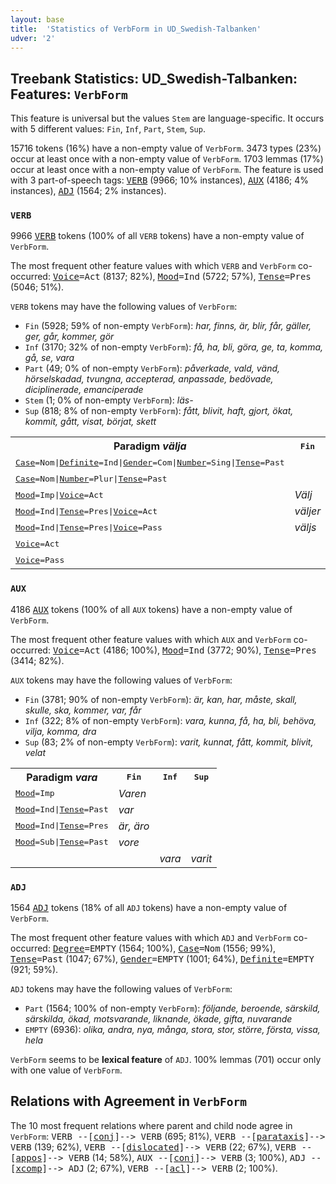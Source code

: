 ```yaml
---
layout: base
title:  'Statistics of VerbForm in UD_Swedish-Talbanken'
udver: '2'
---
```


## Treebank Statistics: UD_Swedish-Talbanken: Features: `VerbForm`

This feature is universal but the values `Stem` are language-specific.
It occurs with 5 different values: `Fin`, `Inf`, `Part`, `Stem`, `Sup`.

15716 tokens (16%) have a non-empty value of `VerbForm`.
3473 types (23%) occur at least once with a non-empty value of `VerbForm`.
1703 lemmas (17%) occur at least once with a non-empty value of `VerbForm`.
The feature is used with 3 part-of-speech tags: <tt><a href="sv_talbanken-pos-VERB.html">VERB</a></tt> (9966; 10% instances), <tt><a href="sv_talbanken-pos-AUX.html">AUX</a></tt> (4186; 4% instances), <tt><a href="sv_talbanken-pos-ADJ.html">ADJ</a></tt> (1564; 2% instances).

### `VERB`

9966 <tt><a href="sv_talbanken-pos-VERB.html">VERB</a></tt> tokens (100% of all `VERB` tokens) have a non-empty value of `VerbForm`.

The most frequent other feature values with which `VERB` and `VerbForm` co-occurred: <tt><a href="sv_talbanken-feat-Voice.html">Voice</a></tt><tt>=Act</tt> (8137; 82%), <tt><a href="sv_talbanken-feat-Mood.html">Mood</a></tt><tt>=Ind</tt> (5722; 57%), <tt><a href="sv_talbanken-feat-Tense.html">Tense</a></tt><tt>=Pres</tt> (5046; 51%).

`VERB` tokens may have the following values of `VerbForm`:

* `Fin` (5928; 59% of non-empty `VerbForm`): <em>har, finns, är, blir, får, gäller, ger, går, kommer, gör</em>
* `Inf` (3170; 32% of non-empty `VerbForm`): <em>få, ha, bli, göra, ge, ta, komma, gå, se, vara</em>
* `Part` (49; 0% of non-empty `VerbForm`): <em>påverkade, vald, vänd, hörselskadad, tvungna, accepterad, anpassade, bedövade, diciplinerade, emanciperade</em>
* `Stem` (1; 0% of non-empty `VerbForm`): <em>läs-</em>
* `Sup` (818; 8% of non-empty `VerbForm`): <em>fått, blivit, haft, gjort, ökat, kommit, gått, visat, börjat, skett</em>

<table>
  <tr><th>Paradigm <i>välja</i></th><th><tt>Fin</tt></th><th><tt>Inf</tt></th><th><tt>Sup</tt></th><th><tt>Part</tt></th></tr>
  <tr><td><tt><tt><a href="sv_talbanken-feat-Case.html">Case</a></tt><tt>=Nom</tt>|<tt><a href="sv_talbanken-feat-Definite.html">Definite</a></tt><tt>=Ind</tt>|<tt><a href="sv_talbanken-feat-Gender.html">Gender</a></tt><tt>=Com</tt>|<tt><a href="sv_talbanken-feat-Number.html">Number</a></tt><tt>=Sing</tt>|<tt><a href="sv_talbanken-feat-Tense.html">Tense</a></tt><tt>=Past</tt></tt></td><td></td><td></td><td></td><td><em>vald</em></td></tr>
  <tr><td><tt><tt><a href="sv_talbanken-feat-Case.html">Case</a></tt><tt>=Nom</tt>|<tt><a href="sv_talbanken-feat-Number.html">Number</a></tt><tt>=Plur</tt>|<tt><a href="sv_talbanken-feat-Tense.html">Tense</a></tt><tt>=Past</tt></tt></td><td></td><td></td><td></td><td><em>valda</em></td></tr>
  <tr><td><tt><tt><a href="sv_talbanken-feat-Mood.html">Mood</a></tt><tt>=Imp</tt>|<tt><a href="sv_talbanken-feat-Voice.html">Voice</a></tt><tt>=Act</tt></tt></td><td><em>Välj</em></td><td></td><td></td><td></td></tr>
  <tr><td><tt><tt><a href="sv_talbanken-feat-Mood.html">Mood</a></tt><tt>=Ind</tt>|<tt><a href="sv_talbanken-feat-Tense.html">Tense</a></tt><tt>=Pres</tt>|<tt><a href="sv_talbanken-feat-Voice.html">Voice</a></tt><tt>=Act</tt></tt></td><td><em>väljer</em></td><td></td><td></td><td></td></tr>
  <tr><td><tt><tt><a href="sv_talbanken-feat-Mood.html">Mood</a></tt><tt>=Ind</tt>|<tt><a href="sv_talbanken-feat-Tense.html">Tense</a></tt><tt>=Pres</tt>|<tt><a href="sv_talbanken-feat-Voice.html">Voice</a></tt><tt>=Pass</tt></tt></td><td><em>väljs</em></td><td></td><td></td><td></td></tr>
  <tr><td><tt><tt><a href="sv_talbanken-feat-Voice.html">Voice</a></tt><tt>=Act</tt></tt></td><td></td><td><em>välja</em></td><td><em>valt</em></td><td></td></tr>
  <tr><td><tt><tt><a href="sv_talbanken-feat-Voice.html">Voice</a></tt><tt>=Pass</tt></tt></td><td></td><td><em>väljas</em></td><td><em>valts</em></td><td></td></tr>
</table>

### `AUX`

4186 <tt><a href="sv_talbanken-pos-AUX.html">AUX</a></tt> tokens (100% of all `AUX` tokens) have a non-empty value of `VerbForm`.

The most frequent other feature values with which `AUX` and `VerbForm` co-occurred: <tt><a href="sv_talbanken-feat-Voice.html">Voice</a></tt><tt>=Act</tt> (4186; 100%), <tt><a href="sv_talbanken-feat-Mood.html">Mood</a></tt><tt>=Ind</tt> (3772; 90%), <tt><a href="sv_talbanken-feat-Tense.html">Tense</a></tt><tt>=Pres</tt> (3414; 82%).

`AUX` tokens may have the following values of `VerbForm`:

* `Fin` (3781; 90% of non-empty `VerbForm`): <em>är, kan, har, måste, skall, skulle, ska, kommer, var, får</em>
* `Inf` (322; 8% of non-empty `VerbForm`): <em>vara, kunna, få, ha, bli, behöva, vilja, komma, dra</em>
* `Sup` (83; 2% of non-empty `VerbForm`): <em>varit, kunnat, fått, kommit, blivit, velat</em>

<table>
  <tr><th>Paradigm <i>vara</i></th><th><tt>Fin</tt></th><th><tt>Inf</tt></th><th><tt>Sup</tt></th></tr>
  <tr><td><tt><tt><a href="sv_talbanken-feat-Mood.html">Mood</a></tt><tt>=Imp</tt></tt></td><td><em>Varen</em></td><td></td><td></td></tr>
  <tr><td><tt><tt><a href="sv_talbanken-feat-Mood.html">Mood</a></tt><tt>=Ind</tt>|<tt><a href="sv_talbanken-feat-Tense.html">Tense</a></tt><tt>=Past</tt></tt></td><td><em>var</em></td><td></td><td></td></tr>
  <tr><td><tt><tt><a href="sv_talbanken-feat-Mood.html">Mood</a></tt><tt>=Ind</tt>|<tt><a href="sv_talbanken-feat-Tense.html">Tense</a></tt><tt>=Pres</tt></tt></td><td><em>är, äro</em></td><td></td><td></td></tr>
  <tr><td><tt><tt><a href="sv_talbanken-feat-Mood.html">Mood</a></tt><tt>=Sub</tt>|<tt><a href="sv_talbanken-feat-Tense.html">Tense</a></tt><tt>=Past</tt></tt></td><td><em>vore</em></td><td></td><td></td></tr>
  <tr><td><tt></tt></td><td></td><td><em>vara</em></td><td><em>varit</em></td></tr>
</table>

### `ADJ`

1564 <tt><a href="sv_talbanken-pos-ADJ.html">ADJ</a></tt> tokens (18% of all `ADJ` tokens) have a non-empty value of `VerbForm`.

The most frequent other feature values with which `ADJ` and `VerbForm` co-occurred: <tt><a href="sv_talbanken-feat-Degree.html">Degree</a></tt><tt>=EMPTY</tt> (1564; 100%), <tt><a href="sv_talbanken-feat-Case.html">Case</a></tt><tt>=Nom</tt> (1556; 99%), <tt><a href="sv_talbanken-feat-Tense.html">Tense</a></tt><tt>=Past</tt> (1047; 67%), <tt><a href="sv_talbanken-feat-Gender.html">Gender</a></tt><tt>=EMPTY</tt> (1001; 64%), <tt><a href="sv_talbanken-feat-Definite.html">Definite</a></tt><tt>=EMPTY</tt> (921; 59%).

`ADJ` tokens may have the following values of `VerbForm`:

* `Part` (1564; 100% of non-empty `VerbForm`): <em>följande, beroende, särskild, särskilda, ökad, motsvarande, liknande, ökade, gifta, nuvarande</em>
* `EMPTY` (6936): <em>olika, andra, nya, många, stora, stor, större, första, vissa, hela</em>

`VerbForm` seems to be **lexical feature** of `ADJ`. 100% lemmas (701) occur only with one value of `VerbForm`.

## Relations with Agreement in `VerbForm`

The 10 most frequent relations where parent and child node agree in `VerbForm`:
<tt>VERB --[<tt><a href="sv_talbanken-dep-conj.html">conj</a></tt>]--> VERB</tt> (695; 81%),
<tt>VERB --[<tt><a href="sv_talbanken-dep-parataxis.html">parataxis</a></tt>]--> VERB</tt> (139; 62%),
<tt>VERB --[<tt><a href="sv_talbanken-dep-dislocated.html">dislocated</a></tt>]--> VERB</tt> (22; 67%),
<tt>VERB --[<tt><a href="sv_talbanken-dep-appos.html">appos</a></tt>]--> VERB</tt> (14; 58%),
<tt>AUX --[<tt><a href="sv_talbanken-dep-conj.html">conj</a></tt>]--> VERB</tt> (3; 100%),
<tt>ADJ --[<tt><a href="sv_talbanken-dep-xcomp.html">xcomp</a></tt>]--> ADJ</tt> (2; 67%),
<tt>VERB --[<tt><a href="sv_talbanken-dep-acl.html">acl</a></tt>]--> VERB</tt> (2; 100%).

